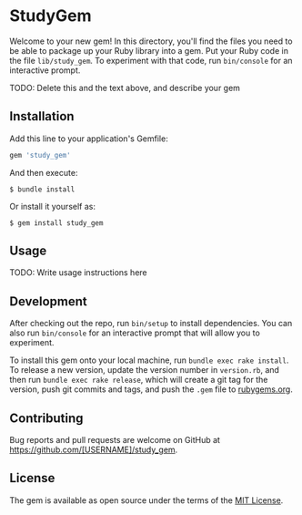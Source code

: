 # StudyGem

Welcome to your new gem! In this directory, you'll find the files you need to be able to package up your Ruby library into a gem. Put your Ruby code in the file `lib/study_gem`. To experiment with that code, run `bin/console` for an interactive prompt.

TODO: Delete this and the text above, and describe your gem

## Installation

Add this line to your application's Gemfile:

```ruby
gem 'study_gem'
```

And then execute:

    $ bundle install

Or install it yourself as:

    $ gem install study_gem

## Usage

TODO: Write usage instructions here

## Development

After checking out the repo, run `bin/setup` to install dependencies. You can also run `bin/console` for an interactive prompt that will allow you to experiment.

To install this gem onto your local machine, run `bundle exec rake install`. To release a new version, update the version number in `version.rb`, and then run `bundle exec rake release`, which will create a git tag for the version, push git commits and tags, and push the `.gem` file to [rubygems.org](https://rubygems.org).

## Contributing

Bug reports and pull requests are welcome on GitHub at https://github.com/[USERNAME]/study_gem.


## License

The gem is available as open source under the terms of the [MIT License](https://opensource.org/licenses/MIT).

